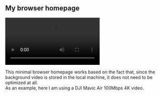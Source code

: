 ## My browser homepage

![recording](readme/recording.mp4)

This minimal browser homepage works based on the fact that, since the background video is stored in the local machine, it does not need to be optimized at all.  
As an example, here I am using a DJI Mavic Air 100Mbps 4K video.